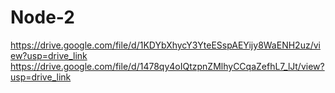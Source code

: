 # Node-2
https://drive.google.com/file/d/1KDYbXhycY3YteESspAEYijy8WaENH2uz/view?usp=drive_link
https://drive.google.com/file/d/1478qy4oIQtzpnZMlhyCCqaZefhL7_lJt/view?usp=drive_link